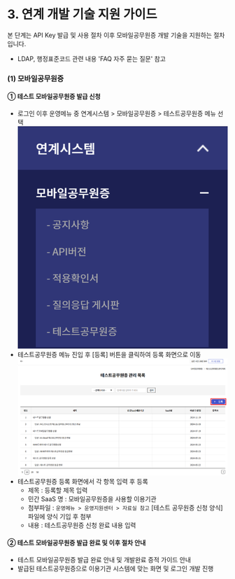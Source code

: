# 3. 연계 개발 기술 지원 가이드
본 단계는 API Key 발급 및 사용 절차 이후 모바일공무원증 개발 기술을 지원하는 절차입니다.
* LDAP, 행정표준코드 관련 내용 'FAQ 자주 묻는 질문' 참고
### (1) 모바일공무원증
#### ① 테스트 모바일공무원증 발급 신청
- 로그인 이후 운영메뉴 중 연계시스템 > 모바일공무원증 > 테스트공무원증 메뉴 선택
![연계 개발 기술 지원_모바일공무원증_1.png](image/연계개발기술지원/연계개발기술지원_모바일공무원증_1.png)
- 테스트공무원증 메뉴 진입 후 [등록] 버튼을 클릭하여 등록 화면으로 이동
![연계 개발 기술 지원_모바일공무원증_2.png](image/연계개발기술지원/연계개발기술지원_모바일공무원증_2.png)
- 테스트공무원증 등록 화면에서 각 항목 입력 후 등록
  - 제목 : 등록할 제목 입력
  - 민간 SaaS 명 : 모바일공무원증을 사용할 이용기관
  - 첨부파일 : `운영메뉴 > 운영지원센터 > 자료실 참고` [테스트 공무원증 신청 양식] 파일에 양식 기입 후 첨부
  - 내용 : 테스트공무원증 신청 완료 내용 입력
#### ② 테스트 모바일공무원증 발급 완료 및 이후 절차 안내
- 테스트 모바일공무원증 발급 완료 안내 및 개발완료 증적 가이드 안내
- 발급된 테스트공무원증으로 이용기관 시스템에 맞는 화면 및 로그인 개발 진행
